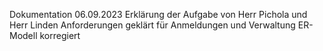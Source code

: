 Dokumentation 06.09.2023
Erklärung der Aufgabe von Herr Pichola und Herr Linden
Anforderungen geklärt für Anmeldungen und Verwaltung
ER-Modell korregiert
